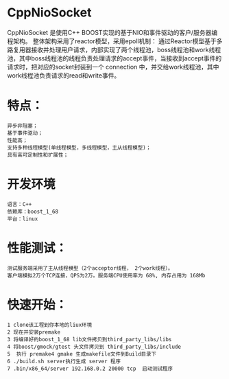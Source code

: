 # CppNioSocket
CppNioSocket 是使用C++ BOOST实现的基于NIO和事件驱动的客户/服务器编程架构。
整体架构采用了reactor模型，采用epoll机制：
    通过Reactor模型基于多路复用器接收并处理用户请求，内部实现了两个线程池，boss线程池和work线程池，其中boss线程池的线程负责处理请求的accept事件，当接收到accept事件的请求时，把对应的socket封装到一个 connection 中，并交给work线程池，其中work线程池负责请求的read和write事件。


# 特点：
    异步非阻塞；
    基于事件驱动；
    性能高；
    支持多种线程模型(单线程模型，多线程模型，主从线程模型)；    
    具有高可定制性和扩展性；

# 开发环境
    语言：C++
    依赖库：boost_1_68
    平台：linux
    
# 性能测试：
    测试服务端采用了主从线程模型（2个acceptor线程， 2个work线程）。
    客户端模拟2万个TCP连接，QPS为2万。服务端CPU使用率为 68%, 内存占用为 168Mb
  
    

# 快速开始：
    1 clone该工程到你本地的liux环境
    2 现在并安装premake
    3 将编译好的boost_1_68 lib文件拷贝到third_party_libs/libs
    4 将boost/gmock/gtest 头文件拷贝到 third_party_libs/include
    5  执行 premake4 gmake 生成makefile文件到Build目录下
    6 ./build.sh server执行生成 server 程序
    7 .bin/x86_64/server 192.168.0.2 20000 tcp  启动测试程序
    
    
